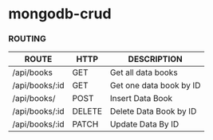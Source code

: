 # mongodb-crud

### ROUTING

|     ROUTE      |  HTTP  |       DESCRIPTION       |
| -------------- | ------ | ----------------------- |
| /api/books     | GET    | Get all data books      |
| /api/books/:id | GET    | Get one data book by ID |
| /api/books/    | POST   | Insert Data Book        |
| /api/books/:id | DELETE | Delete Data Book by ID  |
| /api/books/:id | PATCH  | Update Data By ID       | 
